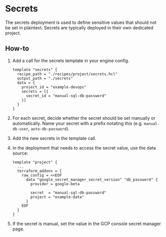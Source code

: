 # Secrets

The secrets deployment is used to define sensitive values that should not be
set in plaintext. Secrets are typically deployed in their own dedicated project.

## How-to

1. Add a call for the secrets template in your engine config.

   ```hcl
   template "secrets" {
     recipe_path = "./recipes/project/secrets.hcl"
     output_path = "./secrets"
     data = {
       project_id = "example-devops"
       secrets = [{
         secret_id = "manual-sql-db-password"
       }]
     }
   }
   ```

1. For each secret, decide whether the secret should be set manually or
   automatically. Name your secret with a prefix notating this (e.g.
   `manual-db-user`, `auto-db-password`).

1. Add the new secrets in the template call.

1. In the deployment that needs to access the secret value, use the data source:

   ```hcl
   template "project" {
     ...
     terraform_addons = {
       raw_config = <<EOF
         data "google_secret_manager_secret_version" "db_password" {
           provider = google-beta

           secret  = "manual-sql-db-password"
           project = "example-data"
         }
       EOF
     }
   }
   ```

1. If the secret is manual, set the value in the GCP console secret manager
   page.
